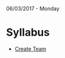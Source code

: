 06/03/2017 - Monday

# Syllabus

* [Create Team](https://docs.google.com/spreadsheets/d/15B9Q20v4uWwwVQUETEwFG2I9f)
